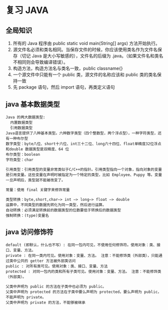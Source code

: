 # 复习 JAVA

## 全局知识
1. 所有的 Java 程序由 public static void main(String[] args) 方法开始执行。
2. 源文件名必须和类名相同。当保存文件的时候，你应该使用类名作为文件名保存（切记 Java 是大小写敏感的），文件名的后缀为 .java。（如果文件名和类名不相同则会导致编译错误）。
3. 构造方法，构造方法名与类名一致，public classname{}
4. 一个源文件中只能有一个 public 类，源文件的名称应该和 public 类的类名保持一致
5. 先 package 语句，然后 import 语句，再类定义语句

## java 基本数据类型
    Java 的两大数据类型:
      内置数据类型
      引用数据类型
    Java语言提供了八种基本类型。六种数字类型（四个整数型，两个浮点型），一种字符类型，还有一种布尔型
    数字类型：byte八位、short十六位、int三十二位、long六十四位、float单精度32位浮点和double 数据类型是双精度、64 位
    布尔类型：boolean
    字符类型：char

    引用类型：引用类型的变量非常类似于C/C++的指针。引用类型指向一个对象，指向对象的变量是引用变量。这些变量在声明时被指定为一个特定的类型，比如 Employee、Puppy 等。变量一旦声明后，类型就不能被改变了。

    常量：使用 final 关键字来修饰常量

    类型转换：byte,short,char—> int —> long—> float —> double 
    运算中，不同类型的数据先转化为同一类型，然后进行运算。
    自动转换：必须满足转换前的数据类型的位数要低于转换后的数据类型
    强制转换：(type)变量名

## java 访问修饰符
    default (即默认，什么也不写）: 在同一包内可见，不使用任何修饰符。使用对象：类、接口、变量、方法。
    private : 在同一类内可见。使用对象：变量、方法。 注意：不能修饰类（外部类），只能通过类中公共的 getter 方法被外部类访问
    public : 对所有类可见。使用对象：类、接口、变量、方法
    protected : 对同一包内的类和所有子类可见。使用对象：变量、方法。 注意：不能修饰类（外部类）。

    父类中声明为 public 的方法在子类中也必须为 public。
    父类中声明为 protected 的方法在子类中要么声明为 protected，要么声明为 public，不能声明为 private。
    父类中声明为 private 的方法，不能够被继承